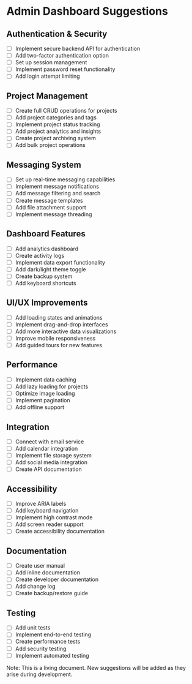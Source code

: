 # Admin Dashboard Suggestions

## Authentication & Security
- [ ] Implement secure backend API for authentication
- [ ] Add two-factor authentication option
- [ ] Set up session management
- [ ] Implement password reset functionality
- [ ] Add login attempt limiting

## Project Management
- [ ] Create full CRUD operations for projects
- [ ] Add project categories and tags
- [ ] Implement project status tracking
- [ ] Add project analytics and insights
- [ ] Create project archiving system
- [ ] Add bulk project operations

## Messaging System
- [ ] Set up real-time messaging capabilities
- [ ] Implement message notifications
- [ ] Add message filtering and search
- [ ] Create message templates
- [ ] Add file attachment support
- [ ] Implement message threading

## Dashboard Features
- [ ] Add analytics dashboard
- [ ] Create activity logs
- [ ] Implement data export functionality
- [ ] Add dark/light theme toggle
- [ ] Create backup system
- [ ] Add keyboard shortcuts

## UI/UX Improvements
- [ ] Add loading states and animations
- [ ] Implement drag-and-drop interfaces
- [ ] Add more interactive data visualizations
- [ ] Improve mobile responsiveness
- [ ] Add guided tours for new features

## Performance
- [ ] Implement data caching
- [ ] Add lazy loading for projects
- [ ] Optimize image loading
- [ ] Implement pagination
- [ ] Add offline support

## Integration
- [ ] Connect with email service
- [ ] Add calendar integration
- [ ] Implement file storage system
- [ ] Add social media integration
- [ ] Create API documentation

## Accessibility
- [ ] Improve ARIA labels
- [ ] Add keyboard navigation
- [ ] Implement high contrast mode
- [ ] Add screen reader support
- [ ] Create accessibility documentation

## Documentation
- [ ] Create user manual
- [ ] Add inline documentation
- [ ] Create developer documentation
- [ ] Add change log
- [ ] Create backup/restore guide

## Testing
- [ ] Add unit tests
- [ ] Implement end-to-end testing
- [ ] Create performance tests
- [ ] Add security testing
- [ ] Implement automated testing

Note: This is a living document. New suggestions will be added as they arise during development.
